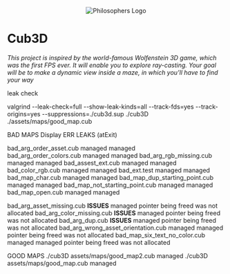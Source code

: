 <p align="center"> 
   <img src="https://github.com/Clmntsnd/42-project-badges/blob/main/badges/cub3de.png" alt="Philosophers Logo">
</p>

# Cub3D

_This project is inspired by the world-famous Wolfenstein 3D game, which
was the first FPS ever. It will enable you to explore ray-casting. Your goal will be to
make a dynamic view inside a maze, in which you’ll have to find your way_




leak check

valgrind --leak-check=full --show-leak-kinds=all --track-fds=yes --track-origins=yes --suppressions=./cub3d.sup ./cub3D ./assets/maps/good_map.cub  

BAD MAPS
                                       Display ERR    LEAKS (atExit)    

bad_arg_order_asset.cub                managed        managed   
bad_arg_order_colors.cub               managed        managed
bad_arg_rgb_missing.cub                managed        managed
bad_assest_ext.cub                     managed        managed
bad_color_rgb.cub                      managed        managed
bad_ext.test                           managed        managed
bad_map_char.cub                       managed        managed
bad_map_dup_starting_point.cub         managed        managed
bad_map_not_starting_point.cub         managed        managed
bad_map_open.cub                       managed        managed   

<!-- TODO -->
bad_arg_asset_missing.cub              **ISSUES**     managed     pointer being freed was not allocated
bad_arg_color_missing.cub              **ISSUES**     managed     pointer being freed was not allocated
bad_arg_dup.cub                        **ISSUES**     managed     pointer being freed was not allocated
bad_arg_wrong_asset_orientation.cub    managed        managed     pointer being freed was not allocated
bad_map_six_text_no_color.cub          managed        managed     pointer being freed was not allocated

GOOD MAPS 
./cub3D assets/maps/good_map2.cub                     managed
./cub3D assets/maps/good_map.cub                      managed